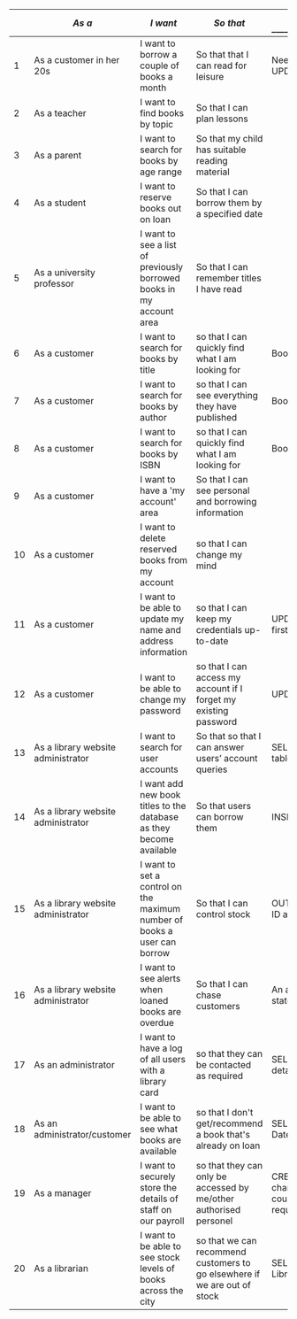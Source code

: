 |      | *As a* **<type of user>**          | *I want* **<some goal>**                                     | *So that* **<some reason>**                                  | DML statement _______________________________________________________________________________ | Notes _________________________________________ |
| ---- | ---------------------------------- | ------------------------------------------------------------ | ------------------------------------------------------------ | ------------------------------------------------------------ | ----------------------------------------------- |
| 1    | As a customer in her 20s           | I want to borrow a couple of books a month                   | So that that I can read for leisure                          | Need to create a borrowed table – linking copies and customer together. UPDATE borrowed table  SET copy = loaned. UPDATE copy table SET loan                                                          | No age field                                    |
| 2    | As a teacher                       | I want to find books by topic                                | So that I can plan lessons                                   |                                                              |                                                 |
| 3    | As a parent                        | I want to search for books by age range                      | So that my child has suitable reading material               |                                                              |                                                 |
| 4    | As a student                       | I want to reserve books out on loan                          | So that I can borrow them by a specified date                |                                                              |                                                 |
| 5    | As a university professor          | I want to see a list of previously borrowed books in my account area | So that I can remember titles I have read                    |                                                              |                                                 |
| 6    | As a customer                      | I want to search for books by title                          | so that I can quickly find what I am looking for             | Book title, InBranch, IsAvailable, Author, Year published, Genre, age range, ISBN |                                                 |
| 7    | As a customer                      | I want to search for books by author                         | so that I can see everything they have published             | Book title, InBranch, IsAvailable, Author, Year published, Genre, age range, ISBN |                                                 |
| 8    | As a customer                      | I want to search for books by ISBN                           | so that I can quickly find what I am looking for             | Book title, InBranch, IsAvailable, Author, Year published, Genre, age range, ISBN |                                                 |
| 9    | As a customer                      | I want to have a 'my account' area                           | So that I can see personal and borrowing information         |                                                              |                                                 |
| 10   | As a customer                      | I want to delete reserved books from my account              | so that I can change my mind                                 |                                                              |                                                 |
| 11   | As a customer                      | I want to be able to update my name and address information  | so that I can keep my credentials up-to-date                 |  UPDATE statement that accesses LibraryCardHolder to update firstname/lastname/email etc with join to address tables to update address                                                            |                                                 |
| 12   | As a customer                      | I want to be able to change my password                      | so that I can access my account if I forget my existing password | UPDATE statement that accesses user's password field in LibraryCardHolder                                                             |                                                 |
| 13   | As a library website administrator | I want to search for user accounts                           | So that so that I can answer users’ account queries          | SELECT statement that selects users from LibraryCardHolder joined to loans table (not built yet)                                                             |                                                 |
| 14   | As a library website administrator | I want add new book titles to the database as they become available | So that users can borrow them                                | INSERT to add new books to book table with join to author table                                                              |                                                 |
| 15   | As a library website administrator | I want to set a control on the maximum number of books a user can borrow | So that I can control stock                                  | OUT OF SCOPE. SELECT to access Loan table where loan ID matches UserCard ID and calculate if >= 5                                                             |                                                 |
| 16   | As a library website administrator | I want to see alerts when loaned books are overdue           | So that I can chase customers                                | An alert would need web functionality, but would ultimately call on a SELECT statement that filters for books where (Today's Date -   DateOut)>30 |                                                 |
| 17   | As an administrator                | I want to have a log of all users with a library card        | so that they can be contacted as required                    | SELECT would be used to access the LibraryCardHolder table for customer details, with a join on the address tables to also get the address. |                                                 |
| 18   | As an administrator/customer       | I want to be able to see what books are available            | so that I don't get/recommend a book that's already on loan  | SELECT statement that selects books (joined to the loans table) where DateReturned not NULL |                                                 |
| 19   | As a manager                       | I want to securely store the details of staff on our payroll | so that they can only be accessed by me/other authorised personel | CREATE table, then INSERT to add new staff members, (UPDATE if details need changing, DELETE to remove old members of staff)-these latter permissions could be added at a later date so that we keep permissions to minimum requirements. Access for manager (and admin) ONLY |                                                 |
| 20   | As a librarian                     | I want to be able to see stock levels of books across the city | so that we can recommend customers to go elsewhere if we are out of stock | SELECT statement similar to user story 18, however we would also join to the LibraryBranches table to see book availability across branches. |                                                 |

